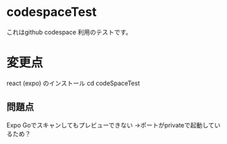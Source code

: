 # codespaceTest
これはgithub codespace 利用のテストです。

# 変更点
react (expo) のインストール
cd codeSpaceTest

## 問題点
Expo Goでスキャンしてもプレビューできない
->ポートがprivateで起動しているため？